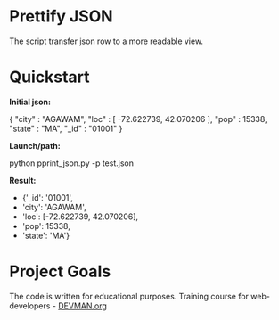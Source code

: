 # Prettify JSON

The script transfer json row to a more readable view.

# Quickstart

**Initial json:**

{ "city" : "AGAWAM", "loc" : [ -72.622739, 42.070206 ], "pop" : 15338, "state" : "MA", "_id" : "01001" }

**Launch/path:**

python pprint_json.py -p test.json

**Result:**

* {'_id': '01001',
*  'city': 'AGAWAM',
*  'loc': [-72.622739, 42.070206],
*  'pop': 15338,
*  'state': 'MA'}

# **Project Goals**

The code is written for educational purposes. Training course for web-developers - [DEVMAN.org](https://devman.org)
